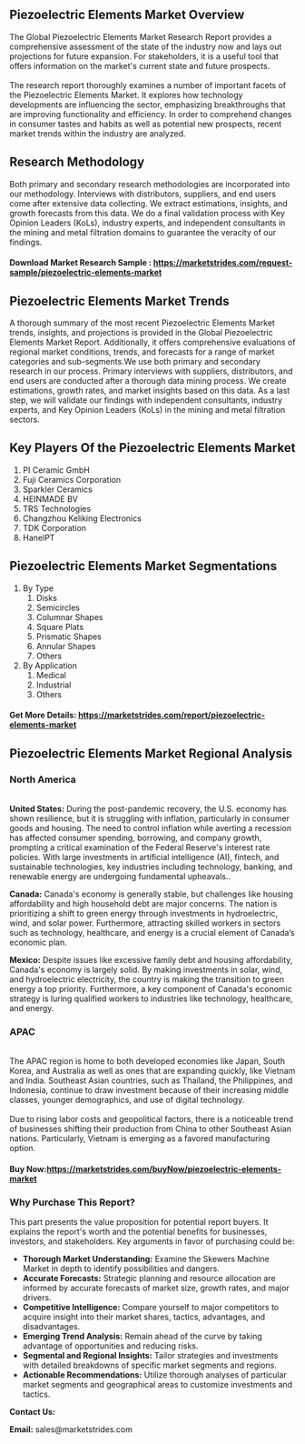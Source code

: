 <h2>Piezoelectric Elements Market Overview</h2>
<p>The Global Piezoelectric Elements Market Research Report provides a comprehensive assessment of the state of the industry now and lays out projections for future expansion. For stakeholders, it is a useful tool that offers information on the market's current state and future prospects. <br /><br />The research report thoroughly examines a number of important facets of the Piezoelectric Elements Market. It explores how technology developments are influencing the sector, emphasizing breakthroughs that are improving functionality and efficiency. In order to comprehend changes in consumer tastes and habits as well as potential new prospects, recent market trends within the industry are analyzed.</p>
<h2>Research Methodology</h2>
<p>Both primary and secondary research methodologies are incorporated into our methodology. Interviews with distributors, suppliers, and end users come after extensive data collecting. We extract estimations, insights, and growth forecasts from this data. We do a final validation process with Key Opinion Leaders (KoLs), industry experts, and independent consultants in the mining and metal filtration domains to guarantee the veracity of our findings.</p>
<h4>Download Market Research Sample : <a href=https://marketstrides.com/request-sample/piezoelectric-elements-market>https://marketstrides.com/request-sample/piezoelectric-elements-market</a></h4>
<h2>Piezoelectric Elements Market Trends</h2>
<p>A thorough summary of the most recent Piezoelectric Elements Market trends, insights, and projections is provided in the Global Piezoelectric Elements Market Report. Additionally, it offers comprehensive evaluations of regional market conditions, trends, and forecasts for a range of market categories and sub-segments.We use both primary and secondary research in our process. Primary interviews with suppliers, distributors, and end users are conducted after a thorough data mining process. We create estimations, growth rates, and market insights based on this data. As a last step, we will validate our findings with independent consultants, industry experts, and Key Opinion Leaders (KoLs) in the mining and metal filtration sectors.</p>
<h2>Key Players Of the Piezoelectric Elements Market</h2>
<p><ol><li>PI Ceramic GmbH</li><li>Fuji Ceramics Corporation</li><li>Sparkler Ceramics</li><li>HEINMADE BV</li><li>TRS Technologies</li><li>Changzhou Keliking Electronics</li><li>TDK Corporation</li><li>HanelPT</li></ol></p>
<h2>Piezoelectric Elements Market Segmentations</h2>
<p><ol><li>By Type<ol><li> Disks</li><li>Semicircles</li><li>Columnar Shapes</li><li>Square Plats</li><li>Prismatic Shapes</li><li>Annular Shapes</li><li>Others</ol></li><li> By Application<ol><li>Medical</li><li>Industrial</li><li>Others</ol></li></ol></p>
<h4>Get More Details: <a href=https://marketstrides.com/report/piezoelectric-elements-market>https://marketstrides.com/report/piezoelectric-elements-market</a></h4>
<h2>Piezoelectric Elements Market Regional Analysis</h2>
<h3>North America</h3>
<p><br /><strong>United States:</strong> During the post-pandemic recovery, the U.S. economy has shown resilience, but it is struggling with inflation, particularly in consumer goods and housing. The need to control inflation while averting a recession has affected consumer spending, borrowing, and company growth, prompting a critical examination of the Federal Reserve's interest rate policies. With large investments in artificial intelligence (AI), fintech, and sustainable technologies, key industries including technology, banking, and renewable energy are undergoing fundamental upheavals..</p>
<p><strong>Canada:</strong> Canada's economy is generally stable, but challenges like housing affordability and high household debt are major concerns. The nation is prioritizing a shift to green energy through investments in hydroelectric, wind, and solar power. Furthermore, attracting skilled workers in sectors such as technology, healthcare, and energy is a crucial element of Canada&rsquo;s economic plan.</p>
<p><strong>Mexico:</strong> Despite issues like excessive family debt and housing affordability, Canada's economy is largely solid. By making investments in solar, wind, and hydroelectric electricity, the country is making the transition to green energy a top priority. Furthermore, a key component of Canada's economic strategy is luring qualified workers to industries like technology, healthcare, and energy.</p>
<h3>APAC</h3>
<p><br />The APAC region is home to both developed economies like Japan, South Korea, and Australia as well as ones that are expanding quickly, like Vietnam and India. Southeast Asian countries, such as Thailand, the Philippines, and Indonesia, continue to draw investment because of their increasing middle classes, younger demographics, and use of digital technology. <br /> <br />Due to rising labor costs and geopolitical factors, there is a noticeable trend of businesses shifting their production from China to other Southeast Asian nations. Particularly, Vietnam is emerging as a favored manufacturing option.</p>
<h4>Buy Now:<a href=https://marketstrides.com/buyNow/piezoelectric-elements-market>https://marketstrides.com/buyNow/piezoelectric-elements-market</a></h4>
<h3>Why Purchase This Report?</h3>
<p>This part presents the value proposition for potential report buyers. It explains the report's worth and the potential benefits for businesses, investors, and stakeholders. Key arguments in favor of purchasing could be:</p>
<ul>
<li><strong>Thorough Market Understanding:</strong> Examine the Skewers Machine Market in depth to identify possibilities and dangers.</li>
<li><strong>Accurate Forecasts:</strong> Strategic planning and resource allocation are informed by accurate forecasts of market size, growth rates, and major drivers.</li>
<li><strong>Competitive Intelligence:</strong> Compare yourself to major competitors to acquire insight into their market shares, tactics, advantages, and disadvantages.</li>
<li><strong>Emerging Trend Analysis:</strong> Remain ahead of the curve by taking advantage of opportunities and reducing risks.</li>
<li><strong>Segmental and Regional Insights:</strong> Tailor strategies and investments with detailed breakdowns of specific market segments and regions.</li>
<li><strong>Actionable Recommendations:</strong> Utilize thorough analyses of particular market segments and geographical areas to customize investments and tactics.</li>
</ul>
<p><strong>Contact Us:</strong></p>
<p><strong>Email:</strong> <a>sales@marketstrides.com</a></p>
